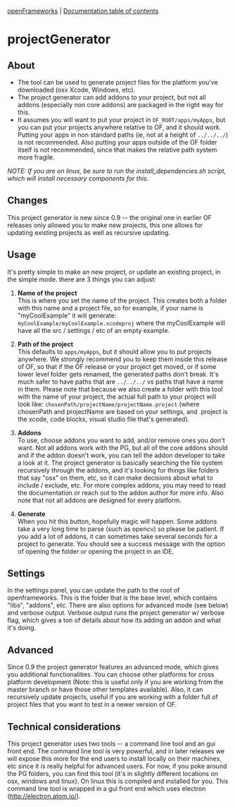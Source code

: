 [openFrameworks](http://openframeworks.cc/) | [Documentation table of contents](table_of_contents.md)

projectGenerator
================

About
-----
* The tool can be used to generate project files for the platform you've downloaded (osx Xcode, Windows, etc).
* The project generator can add addons to your project, but not all addons (especially non core addons) are packaged in the right way for this.
* It assumes you will want to put your project in `OF_ROOT/apps/myApps`, but you can put your projects anywhere relative to OF, and it should work. Putting your apps in non standard paths (ie, not at a height of `../../../`) is not recommended.  Also putting your apps outside of the OF folder itself is not recommended, since that makes the relative path system more fragile.

*NOTE: If you are on linux, be sure to run the install_dependencies.sh script, which will install necessary components for this.*


Changes
-----
This project generator is new since 0.9 -- the original one in earlier OF releases only allowed you to make new projects, this one allows for updating existing projects as well as recursive updating.  


Usage
-----
It's pretty simple to make an new project, or update an existing project, in the simple mode. there are 3 things you can adjust: 

1. **Name of the project**  
This is where you set the name of the project. This creates both a folder with this name and a project file, so for example, if your name is "myCoolExample" it will generate: 
`myCoolExample/myCoolExample.xcodeproj` where the myCoolExample will have all the src / settings / etc of an empty example. 

2. **Path of the project**  
This defaults to `apps/myApps`, but it should allow you to put projects anywhere. We strongly recommend you to keep them inside this release of OF, so that if the OF release or your project get moved, or if some lower level folder gets renamed, the generated paths don't break. It's much safer to have paths that are `../../../` vs paths that have a name in them. Please note that because we also create a folder with this tool with the name of your project, the actual full path to your project will look like: 
`chosenPath/projectName/projectName.project` (where chosenPath and projectName are based on your settings, and .project is the xcode, code blocks, visual studio file that's generated).

3. **Addons**  
To use, choose addons you want to add, and/or remove ones you don't want.  Not all addons work with the PG, but all of the core addons should and if the addon doesn't work, you can tell the addon developer to take a look at it. The project generator is basically searching the file system recursively through the addons, and it's looking for things like folders that say "osx" on them, etc, so it can make decisions about what to include / exclude, etc. For more complex addons, you may need to read the documentation or reach out to the addon author for more info. Also note that not all addons are designed for every platform.

4. **Generate**  
When you hit this button, hopefully magic will happen. Some addons take a very long time to parse (such as opencv) so please be patient. If you add a lot of addons, it can sometimes take several seconds for a project to generate.  You should see a success message with the option of opening the folder or opening the project in an IDE.

Settings
-----

In the settings panel, you can update the path to the root of openframeworks.  This is the folder that is the base level, which contains "libs", "addons", etc.  There are also options for advanced mode (see below) and verbose output.  Verbose output runs the project generator w/ verbose flag, which gives a ton of details about how its adding an addon and what it's doing.


Advanced
-----

Since 0.9 the project generator features an advanced mode, which gives you additional functionalities.  You can choose other platforms for cross platform development (Note: this is useful only if you are working from the master branch or have those other templates available).  Also, it can recursively update projects, useful if you are working with a folder full of project files that you want to test in a newer version of OF. 

Technical considerations
-----

This project generator uses two tools -- a command line tool and an gui front end.  The command line tool is very powerful, and in later releases we will expose this more for the end users to install locally on their machines, etc since it is really helpful for advanced users.  For now, if you poke around the PG folders, you can find this tool (it's in slightly different locations on osx, windows and linux).  On linux this is compiled and installed for you.   This command line tool is wrapped in a gui front end which uses electron (http://electron.atom.io/).   